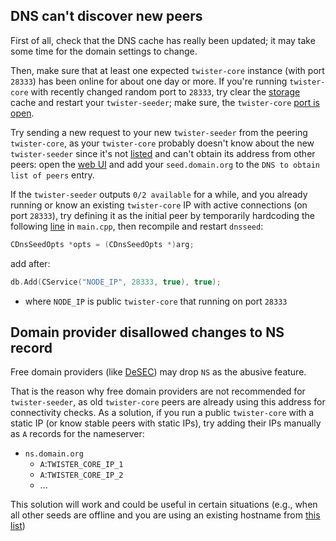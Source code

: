## DNS can't discover new peers

First of all, check that the DNS cache has really been updated; it may take some time for the domain settings to change.

Then, make sure that at least one expected `twister-core` instance (with port `28333`) has been online for about one day or more. If you're running `twister-core` with recently changed random port to `28333`, try clear the [storage](Usage#storage) cache and restart your `twister-seeder`; make sure, the `twister-core` [port is open](https://www.yougetsignal.com/tools/open-ports/?port=28333).

Try sending a new request to your new `twister-seeder` from the peering `twister-core`, as your `twister-core` probably doesn't know about the new `twister-seeder` since it's not [listed](https://github.com/twisterarmy/twister-core/blob/twisterarmy/src/chainparams.cpp#L218) and can't obtain its address from other peers: open the [web UI](http://127.0.0.1:28332) and add your `seed.domain.org` to the `DNS to obtain list of peers` entry.

If the `twister-seeder` outputs `0/2 available` for a while, and you already running or know an existing `twister-core` IP with active connections (on port `28333`), try defining it as the initial peer by temporarily hardcoding the following [line](https://github.com/twisterarmy/twister-seeder/blob/twisterarmy/main.cpp#L431) in `main.cpp`, then recompile and restart `dnsseed`:

``` cpp
CDnsSeedOpts *opts = (CDnsSeedOpts *)arg;
```

add after:

``` cpp
db.Add(CService("NODE_IP", 28333, true), true);
```
* where `NODE_IP` is public `twister-core` that running on port `28333`

## Domain provider disallowed changes to NS record

Free domain providers (like [DeSEC](https://desec.io/)) may drop `NS` as the abusive feature.

That is the reason why free domain providers are not recommended for `twister-seeder`, as old `twister-core` peers are already using this address for connectivity checks. As a solution, if you run a public `twister-core` with a static IP (or know stable peers with static IPs), try adding their IPs manually as `A` records for the nameserver:

* `ns.domain.org`
  * `A`:`TWISTER_CORE_IP_1`
  * `A`:`TWISTER_CORE_IP_2` 
  * ...

This solution will work and could be useful in certain situations (e.g., when all other seeds are offline and you are using an existing hostname from [this list](https://twisterarmy.github.io/network))